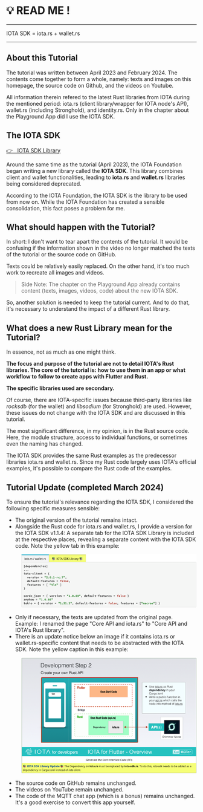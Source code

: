 # 💡 READ ME !

---

IOTA SDK = iota.rs + wallet.rs

---

## About this Tutorial

The tutorial was written between April 2023 and February 2024. The contents come together to form a whole, namely: texts and images on this homepage, the source code on Github, and the videos on Youtube.

All information therein refered to the latest Rust libraries from IOTA during the mentioned period: iota.rs (client library/wrapper for IOTA node's API), wallet.rs (including Stronghold), and identity.rs. Only in the chapter about the Playground App did I use the IOTA SDK.

## The IOTA SDK

<a href="https://github.com/iotaledger/iota-sdk" target="_blank">👉 &nbsp; IOTA SDK Library</a>

Around the same time as the tutorial (April 2023), the IOTA Foundation began writing a new library called the **IOTA SDK**. This library combines client and wallet functionalities, leading to **iota.rs** and **wallet.rs** libraries being considered deprecated.

According to the IOTA Foundation, the IOTA SDK is the library to be used from now on. While the IOTA Foundation has created a sensible consolidation, this fact poses a problem for me.

## What should happen with the Tutorial?

In short: I don't want to tear apart the contents of the tutorial. It would be confusing if the information shown in the video no longer matched the texts of the tutorial or the source code on GitHub.

Texts could be relatively easily replaced. On the other hand, it's too much work to recreate all images and videos.

> Side Note: The chapter on the Playground App already contains content (texts, images, videos, code) about the new IOTA SDK.

So, another solution is needed to keep the tutorial current. And to do that, it's necessary to understand the impact of a different Rust library.

## What does a new Rust Library mean for the Tutorial?

In essence, not as much as one might think.

**The focus and purpose of the tutorial are not to detail IOTA's Rust libraries. The core of the tutorial is: how to use them in an app or what workflow to follow to create apps with Flutter and Rust.**

**The specific libraries used are secondary.**

Of course, there are IOTA-specific issues because third-party libraries like _rocksdb_ (for the wallet) and _libsodium_ (for Stronghold) are used. However, these issues do not change with the IOTA SDK and are discussed in this tutorial.

The most significant difference, in my opinion, is in the Rust source code. Here, the module structure, access to individual functions, or sometimes even the naming has changed.

The IOTA SDK provides the same Rust examples as the predecessor libraries iota.rs and wallet.rs. Since my Rust code largely uses IOTA's official examples, it's possible to compare the Rust code of the examples.

## Tutorial Update (completed March 2024)

To ensure the tutorial's relevance regarding the IOTA SDK, I considered the following specific measures sensible:

- The original version of the tutorial remains intact.
- Alongside the Rust code for iota.rs and wallet.rs, I provide a version for the IOTA SDK v1.1.4: A separate tab for the IOTA SDK Library is included at the respective places, revealing a separate content with the IOTA SDK code. Note the yellow tab in this example:
<figure style="margin:0;margin-left:40px;"><img src="../assets/iota-sdk/iota-sdk-tab-for-code.png" alt="Example IOTA SDK Hint at image"></figure>

- Only if necessary, the texts are updated from the original page. Example: I renamed the page "Core API and iota.rs" to "Core API and IOTA's Rust library".
- There is an update notice below an image if it contains iota.rs or wallet.rs-specific content that needs to be abstracted with the IOTA SDK. Note the yellow caption in this example:
<figure style="margin:0;margin-left:40px;"><img src="../assets/iota-sdk/iota-sdk-hint-at-image.png" alt="Example IOTA SDK Hint at image"></figure>

- The source code on GitHub remains unchanged.
- The videos on YouTube remain unchanged.
- The code of the MQTT chat app (which is a bonus) remains unchanged. It's a good exercise to convert this app yourself.
